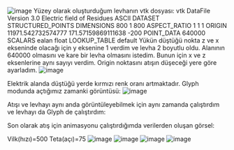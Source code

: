 ![image](https://github.com/buusratekiin/Levha-Uzerine-Egik-Atis-ile-Yuk-Dusurme/assets/88576734/ef0606a8-2edb-4a2d-a6ee-8c0fa52df8dd)
Yüzey olarak oluşturduğum levhanın vtk dosyası:
vtk DataFile Version 3.0
Electric field of Residues
ASCII
DATASET STRUCTURED_POINTS
DIMENSIONS 800 1 800
ASPECT_RATIO 1 1 1
ORIGIN 11971.542732574777 171.57159869111638  -200
POINT_DATA 640000
SCALARS ealan float
LOOKUP_TABLE default
Yükün düştüğü nokta z ve x ekseninde olacağı için  y eksenine 1 verdim ve levha 2 boyutlu oldu.  Alanının 640000 olmasını ve kare bir levha olmasını istedim. Bunun için x ve z eksenlerine aynı sayıyı verdim. Origin noktasını atışın düşeceği yere göre ayarladım. 
![image](https://github.com/buusratekiin/Levha-Uzerine-Egik-Atis-ile-Yuk-Dusurme/assets/88576734/46d01941-cef5-48a5-a2ed-47a2ac22df2a)

Elektrik alanda düştüğü yerde kırmızı renk oranı artmaktadır. Glyph modunda açtığımız zamanki görüntüsü:
![image](https://github.com/buusratekiin/Levha-Uzerine-Egik-Atis-ile-Yuk-Dusurme/assets/88576734/d4f24596-f262-4a34-a421-a4a5c8a8b90e)

Atışı ve levhayı aynı anda görüntüleyebilmek için aynı zamanda çalıştırdım ve  levhayı da Glyph de çalıştırdım:

Son olarak atış için animasyonu çalıştırdığımda verilerden oluşan görsel:

Vilk(hızı)=500
Teta(açı)=75
![image](https://github.com/buusratekiin/Levha-Uzerine-Egik-Atis-ile-Yuk-Dusurme/assets/88576734/237bc6b4-697e-4ff7-8181-6a0eb9ae6201)
![image](https://github.com/buusratekiin/Levha-Uzerine-Egik-Atis-ile-Yuk-Dusurme/assets/88576734/62dff1eb-8644-4282-9501-2917ff3f1fb9)
![image](https://github.com/buusratekiin/Levha-Uzerine-Egik-Atis-ile-Yuk-Dusurme/assets/88576734/96e4a7ac-0f06-4b6d-97ed-78b2eaece79d)
![image](https://github.com/buusratekiin/Levha-Uzerine-Egik-Atis-ile-Yuk-Dusurme/assets/88576734/43e32e61-a895-4043-86b2-6e97a5b07684)

